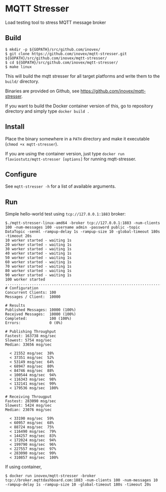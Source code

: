 # MQTT Stresser

Load testing tool to stress MQTT message broker

## Build

```
$ mkdir -p ${GOPATH}/src/github.com/inovex/
$ git clone https://github.com/inovex/mqtt-stresser.git ${GOPATH}/src/github.com/inovex/mqtt-stresser/
$ cd ${GOPATH}/src/github.com/inovex/mqtt-stresser/
$ make linux
```

This will build the mqtt stresser for all target platforms and write them to the ``build/`` directory.

Binaries are provided on Github, see https://github.com/inovex/mqtt-stresser.

If you want to build the Docker container version of this, go to repository directory and simply type ``docker build .``

## Install

Place the binary somewhere in a ``PATH`` directory and make it executable (``chmod +x mqtt-stresser``).

If you are using the container version, just type ``docker run flaviostutz/mqtt-stresser [options]`` for running mqtt-stresser.

## Configure

See ``mqtt-stresser -h`` for a list of available arguments.

## Run

Simple hello-world test using ``tcp://127.0.0.1:1883`` broker:

```
$./mqtt-stresser-linux-amd64 -broker tcp://127.0.0.1:1883 -num-clients 100 -num-messages 100 -username admin -password public -topic DataTopic -senml -rampup-delay 1s -rampup-size 10 -global-timeout 180s -timeout 20s
10 worker started - waiting 1s
20 worker started - waiting 1s
30 worker started - waiting 1s
40 worker started - waiting 1s
50 worker started - waiting 1s
60 worker started - waiting 1s
70 worker started - waiting 1s
80 worker started - waiting 1s
90 worker started - waiting 1s
100 worker started
....................................................................................................
# Configuration
Concurrent Clients: 100
Messages / Client:  10000

# Results
Published Messages: 10000 (100%)
Received Messages:  10000 (100%)
Completed:          100 (100%)
Errors:             0 (0%)

# Publishing Throughput
Fastest: 163738 msg/sec
Slowest: 5754 msg/sec
Median: 33656 msg/sec

  < 21552 msg/sec  38%
  < 37351 msg/sec  52%
  < 53149 msg/sec  64%
  < 68947 msg/sec  80%
  < 84746 msg/sec  88%
  < 100544 msg/sec  94%
  < 116343 msg/sec  98%
  < 132141 msg/sec  99%
  < 179536 msg/sec  100%

# Receiving Througput
Fastest: 283090 msg/sec
Slowest: 5424 msg/sec
Median: 23076 msg/sec

  < 33190 msg/sec  59%
  < 60957 msg/sec  68%
  < 88724 msg/sec  75%
  < 116490 msg/sec  79%
  < 144257 msg/sec  83%
  < 172024 msg/sec  94%
  < 199790 msg/sec  96%
  < 227557 msg/sec  97%
  < 283090 msg/sec  99%
  < 310857 msg/sec  100%
```
If using container, 
```
$ docker run inovex/mqtt-stresser -broker tcp://broker.mqttdashboard.com:1883 -num-clients 100 -num-messages 10 -rampup-delay 1s -rampup-size 10 -global-timeout 180s -timeout 20s
```
